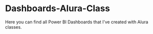 # Dashboards-Alura-Class

Here you can find all Power BI Dashboards that I've created with Alura classes.

